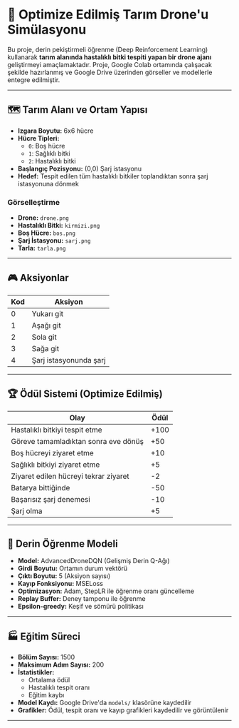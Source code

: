# 🚁 Optimize Edilmiş Tarım Drone'u Simülasyonu

Bu proje, derin pekiştirmeli öğrenme (Deep Reinforcement Learning) kullanarak **tarım alanında hastalıklı bitki tespiti yapan bir drone ajanı** geliştirmeyi amaçlamaktadır. Proje, Google Colab ortamında çalışacak şekilde hazırlanmış ve Google Drive üzerinden görseller ve modellerle entegre edilmiştir.

---

## 🗺️ Tarım Alanı ve Ortam Yapısı

- **Izgara Boyutu:** 6x6 hücre
- **Hücre Tipleri:**
  - `0`: Boş hücre
  - `1`: Sağlıklı bitki
  - `2`: Hastalıklı bitki
- **Başlangıç Pozisyonu:** (0,0) Şarj istasyonu
- **Hedef:** Tespit edilen tüm hastalıklı bitkiler toplandıktan sonra şarj istasyonuna dönmek

### Görselleştirme
- **Drone:** `drone.png`  
- **Hastalıklı Bitki:** `kirmizi.png`  
- **Boş Hücre:** `bos.png`  
- **Şarj İstasyonu:** `sarj.png`  
- **Tarla:** `tarla.png`  

---

## 🎮 Aksiyonlar

| Kod | Aksiyon               |
|-----|---------------------|
| 0   | Yukarı git           |
| 1   | Aşağı git            |
| 2   | Sola git             |
| 3   | Sağa git             |
| 4   | Şarj istasyonunda şarj |

---

## 🏆 Ödül Sistemi (Optimize Edilmiş)

| Olay                                   | Ödül |
|----------------------------------------|-------|
| Hastalıklı bitkiyi tespit etme          | +100  |
| Göreve tamamladıktan sonra eve dönüş    | +50   |
| Boş hücreyi ziyaret etme                | +10   |
| Sağlıklı bitkiyi ziyaret etme           | +5    |
| Ziyaret edilen hücreyi tekrar ziyaret  | -2    |
| Batarya bittiğinde                        | -50   |
| Başarısız şarj denemesi                  | -10   |
| Şarj olma                                 | +5    |

---

## 🤖 Derin Öğrenme Modeli

- **Model:** AdvancedDroneDQN (Gelişmiş Derin Q-Ağı)
- **Girdi Boyutu:** Ortamın durum vektörü
- **Çıktı Boyutu:** 5 (Aksiyon sayısı)
- **Kayıp Fonksiyonu:** MSELoss
- **Optimizasyon:** Adam, StepLR ile öğrenme oranı güncelleme
- **Replay Buffer:** Deney tamponu ile öğrenme
- **Epsilon-greedy:** Keşif ve sömürü politikası

---

## 🏭 Eğitim Süreci

- **Bölüm Sayısı:** 1500
- **Maksimum Adım Sayısı:** 200
- **İstatistikler:** 
  - Ortalama ödül
  - Hastalıklı tespit oranı
  - Eğitim kaybı
- **Model Kaydı:** Google Drive'da `models/` klasörüne kaydedilir
- **Grafikler:** Ödül, tespit oranı ve kayıp grafikleri kaydedilir ve görüntülenir

---

